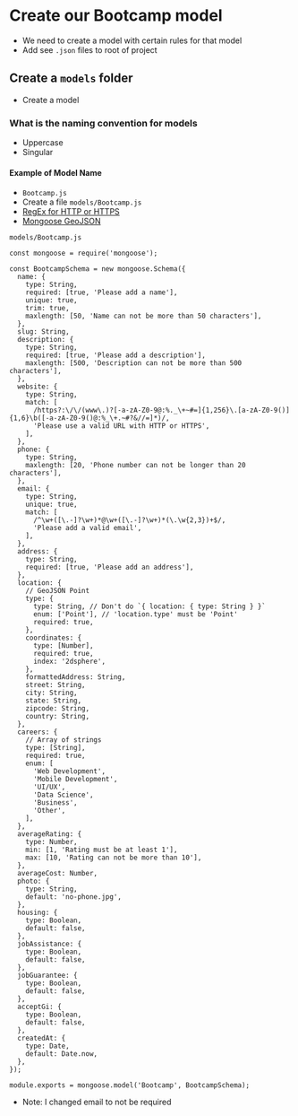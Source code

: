 # Create our Bootcamp model
* We need to create a model with certain rules for that model
* Add see `.json` files to root of project

## Create a `models` folder
* Create a model

### What is the naming convention for models
* Uppercase
* Singular

#### Example of Model Name
* `Bootcamp.js`
* Create a file `models/Bootcamp.js`
* [RegEx for HTTP or HTTPS](https://stackoverflow.com/questions/3809401/what-is-a-good-regular-expression-to-match-a-url)
* [Mongoose GeoJSON](https://mongoosejs.com/docs/geojson.html)

`models/Bootcamp.js`

```
const mongoose = require('mongoose');

const BootcampSchema = new mongoose.Schema({
  name: {
    type: String,
    required: [true, 'Please add a name'],
    unique: true,
    trim: true,
    maxlength: [50, 'Name can not be more than 50 characters'],
  },
  slug: String,
  description: {
    type: String,
    required: [true, 'Please add a description'],
    maxlength: [500, 'Description can not be more than 500 characters'],
  },
  website: {
    type: String,
    match: [
      /https?:\/\/(www\.)?[-a-zA-Z0-9@:%._\+~#=]{1,256}\.[a-zA-Z0-9()]{1,6}\b([-a-zA-Z0-9()@:%_\+.~#?&//=]*)/,
      'Please use a valid URL with HTTP or HTTPS',
    ],
  },
  phone: {
    type: String,
    maxlength: [20, 'Phone number can not be longer than 20 characters'],
  },
  email: {
    type: String,
    unique: true,
    match: [
      /^\w+([\.-]?\w+)*@\w+([\.-]?\w+)*(\.\w{2,3})+$/,
      'Please add a valid email',
    ],
  },
  address: {
    type: String,
    required: [true, 'Please add an address'],
  },
  location: {
    // GeoJSON Point
    type: {
      type: String, // Don't do `{ location: { type: String } }`
      enum: ['Point'], // 'location.type' must be 'Point'
      required: true,
    },
    coordinates: {
      type: [Number],
      required: true,
      index: '2dsphere',
    },
    formattedAddress: String,
    street: String,
    city: String,
    state: String,
    zipcode: String,
    country: String,
  },
  careers: {
    // Array of strings
    type: [String],
    required: true,
    enum: [
      'Web Development',
      'Mobile Development',
      'UI/UX',
      'Data Science',
      'Business',
      'Other',
    ],
  },
  averageRating: {
    type: Number,
    min: [1, 'Rating must be at least 1'],
    max: [10, 'Rating can not be more than 10'],
  },
  averageCost: Number,
  photo: {
    type: String,
    default: 'no-phone.jpg',
  },
  housing: {
    type: Boolean,
    default: false,
  },
  jobAssistance: {
    type: Boolean,
    default: false,
  },
  jobGuarantee: {
    type: Boolean,
    default: false,
  },
  acceptGi: {
    type: Boolean,
    default: false,
  },
  createdAt: {
    type: Date,
    default: Date.now,
  },
});

module.exports = mongoose.model('Bootcamp', BootcampSchema);
```

* Note: I changed email to not be required
